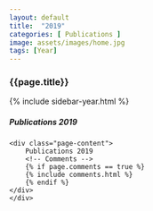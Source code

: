 ```yaml
---
layout: default
title:  "2019"
categories: [ Publications ]
image: assets/images/home.jpg
tags: [Year]
---
```


<div class="container">
<h3 class="font-weight-bold spanborder"><span>{{page.title}}</span></h3>
<div class="row">
    <div class="col-md-3">
        {% include sidebar-year.html %}
    </div>
    <div class="col-md-8">
    <h5> Publications 2019 </h5>

    <div class="page-content">
        Publications 2019
        <!-- Comments -->
        {% if page.comments == true %}
        {% include comments.html %}
        {% endif %}
    </div>
    </div>

</div>
</div>
